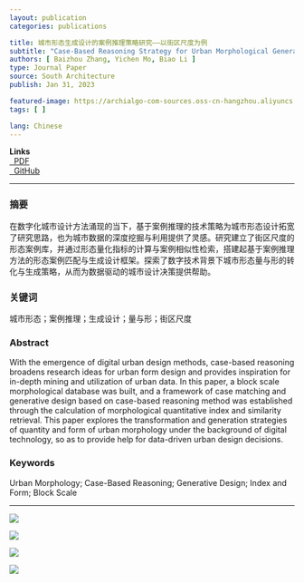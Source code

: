 ```yaml
---
layout: publication
categories: publications

title: 城市形态生成设计的案例推理策略研究——以街区尺度为例
subtitle: "Case-Based Reasoning Strategy for Urban Morphological Generative Design: A Case Study of Block Scale"
authors: [ Baizhou Zhang, Yichen Mo, Biao Li ]
type: Journal Paper
source: South Architecture
publish: Jan 31, 2023

featured-image: https://archialgo-com-sources.oss-cn-hangzhou.aliyuncs.com/images/2023-01-08-urban-block-generative-cbr/fig09.jpg
tags: [ ]

lang: Chinese
---
```


**Links**  
<a href="https://archialgo-com-sources.oss-cn-hangzhou.aliyuncs.com/pdf/pdf-urban-block-generative-cbr.pdf">
<i class="fas fa-file-pdf fa-fw" data-toggle="tooltip" data-placement="bottom" title="PDF Download"></i>&nbsp;
PDF
</a>  
<a href="https://github.com/zhangbz764/city-site-matching">
<i class="fab fa-github fa-fw" data-toggle="tooltip" data-placement="bottom" title="GitHub Repository"></i>&nbsp;
GitHub
</a>

---

### 摘要

在数字化城市设计方法涌现的当下，基于案例推理的技术策略为城市形态设计拓宽了研究思路，也为城市数据的深度挖掘与利用提供了灵感。研究建立了街区尺度的形态案例库，并通过形态量化指标的计算与案例相似性检索，搭建起基于案例推理方法的形态案例匹配与生成设计框架。探索了数字技术背景下城市形态量与形的转化与生成策略，从而为数据驱动的城市设计决策提供帮助。

### 关键词

城市形态；案例推理；生成设计；量与形；街区尺度

### Abstract

With the emergence of digital urban design methods, case-based reasoning broadens research ideas for urban form design
and provides inspiration for in-depth mining and utilization of urban data. In this paper, a block scale morphological
database was built, and a framework of case matching and generative design based on case-based reasoning method was
established through the calculation of morphological quantitative index and similarity retrieval. This paper explores
the transformation and generation strategies of quantity and form of urban morphology under the background of digital
technology, so as to provide help for data-driven urban design decisions.

### Keywords

Urban Morphology; Case-Based Reasoning; Generative Design; Index and Form; Block Scale

---

![](https://archialgo-com-sources.oss-cn-hangzhou.aliyuncs.com/images/2023-01-08-urban-block-generative-cbr/fig01.jpg)

![](https://archialgo-com-sources.oss-cn-hangzhou.aliyuncs.com/images/2023-01-08-urban-block-generative-cbr/fig03.jpg)

![](https://archialgo-com-sources.oss-cn-hangzhou.aliyuncs.com/images/2023-01-08-urban-block-generative-cbr/fig08.jpg)

![](https://archialgo-com-sources.oss-cn-hangzhou.aliyuncs.com/images/2023-01-08-urban-block-generative-cbr/fig09.jpg)
